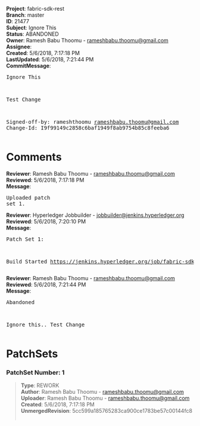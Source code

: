 <strong>Project</strong>: fabric-sdk-rest<br><strong>Branch</strong>: master<br><strong>ID</strong>: 21477<br><strong>Subject</strong>: Ignore This<br><strong>Status</strong>: ABANDONED<br><strong>Owner</strong>: Ramesh Babu Thoomu - rameshbabu.thoomu@gmail.com<br><strong>Assignee</strong>:<br><strong>Created</strong>: 5/6/2018, 7:17:18 PM<br><strong>LastUpdated</strong>: 5/6/2018, 7:21:44 PM<br><strong>CommitMessage</strong>:<br><pre>Ignore This

Test Change

Signed-off-by: rameshthoomu <rameshbabu.thoomu@gmail.com>
Change-Id: I9f99149c2858c6baf1949f8ab9754b85c8feeba6
</pre><h1>Comments</h1><strong>Reviewer</strong>: Ramesh Babu Thoomu - rameshbabu.thoomu@gmail.com<br><strong>Reviewed</strong>: 5/6/2018, 7:17:18 PM<br><strong>Message</strong>: <pre>Uploaded patch set 1.</pre><strong>Reviewer</strong>: Hyperledger Jobbuilder - jobbuilder@jenkins.hyperledger.org<br><strong>Reviewed</strong>: 5/6/2018, 7:20:10 PM<br><strong>Message</strong>: <pre>Patch Set 1:

Build Started https://jenkins.hyperledger.org/job/fabric-sdk-rest-verify-x86_64/102/</pre><strong>Reviewer</strong>: Ramesh Babu Thoomu - rameshbabu.thoomu@gmail.com<br><strong>Reviewed</strong>: 5/6/2018, 7:21:44 PM<br><strong>Message</strong>: <pre>Abandoned

Ignore this.. Test Change</pre><h1>PatchSets</h1><h3>PatchSet Number: 1</h3><blockquote><strong>Type</strong>: REWORK<br><strong>Author</strong>: Ramesh Babu Thoomu - rameshbabu.thoomu@gmail.com<br><strong>Uploader</strong>: Ramesh Babu Thoomu - rameshbabu.thoomu@gmail.com<br><strong>Created</strong>: 5/6/2018, 7:17:18 PM<br><strong>UnmergedRevision</strong>: 5cc599a185765283ca900ce1783be57c00144fc8<br><br></blockquote>